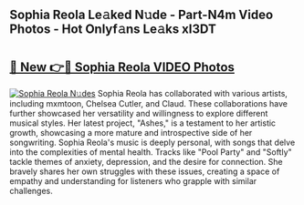 ## Sophia Reola Le𝚊ked N𝚞de - Part-N4m Video Photos - Hot Onlyf𝚊ns Le𝚊ks xI3DT

# <h2><a href="http://ab42269.deff.icu/?id=Sophia+Reola">🔗 New 👉🔴 Sophia Reola VIDEO Photos</a></h2>

[![Sophia Reola N𝚞des](https://i.imgur.com/rIISA9y.gif)](http://ab42269.deff.icu/?id=Sophia+Reola)
Sophia Reola has collaborated with various artists, including mxmtoon, Chelsea Cutler, and Claud. These collaborations have further showcased her versatility and willingness to explore different musical styles. Her latest project, "Ashes," is a testament to her artistic growth, showcasing a more mature and introspective side of her songwriting. Sophia Reola's music is deeply personal, with songs that delve into the complexities of mental health. Tracks like "Pool Party" and "Softly" tackle themes of anxiety, depression, and the desire for connection. She bravely shares her own struggles with these issues, creating a space of empathy and understanding for listeners who grapple with similar challenges.

